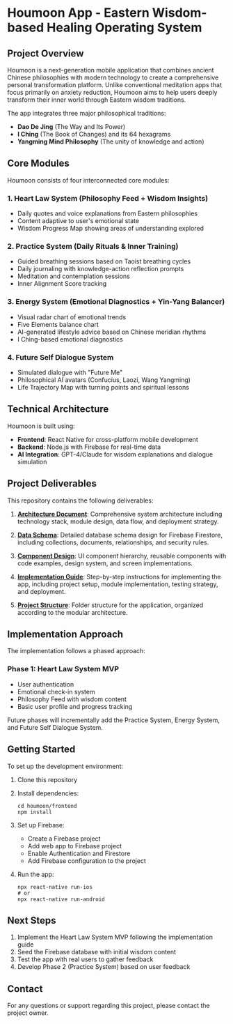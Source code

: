 # Houmoon App - Eastern Wisdom-based Healing Operating System

## Project Overview

Houmoon is a next-generation mobile application that combines ancient Chinese philosophies with modern technology to create a comprehensive personal transformation platform. Unlike conventional meditation apps that focus primarily on anxiety reduction, Houmoon aims to help users deeply transform their inner world through Eastern wisdom traditions.

The app integrates three major philosophical traditions:
- **Dao De Jing** (The Way and Its Power)
- **I Ching** (The Book of Changes) and its 64 hexagrams
- **Yangming Mind Philosophy** (The unity of knowledge and action)

## Core Modules

Houmoon consists of four interconnected core modules:

### 1. Heart Law System (Philosophy Feed + Wisdom Insights)
- Daily quotes and voice explanations from Eastern philosophies
- Content adaptive to user's emotional state
- Wisdom Progress Map showing areas of understanding explored

### 2. Practice System (Daily Rituals & Inner Training)
- Guided breathing sessions based on Taoist breathing cycles
- Daily journaling with knowledge-action reflection prompts
- Meditation and contemplation sessions
- Inner Alignment Score tracking

### 3. Energy System (Emotional Diagnostics + Yin-Yang Balancer)
- Visual radar chart of emotional trends
- Five Elements balance chart
- AI-generated lifestyle advice based on Chinese meridian rhythms
- I Ching-based emotional diagnostics

### 4. Future Self Dialogue System
- Simulated dialogue with "Future Me"
- Philosophical AI avatars (Confucius, Laozi, Wang Yangming)
- Life Trajectory Map with turning points and spiritual lessons

## Technical Architecture

Houmoon is built using:
- **Frontend**: React Native for cross-platform mobile development
- **Backend**: Node.js with Firebase for real-time data
- **AI Integration**: GPT-4/Claude for wisdom explanations and dialogue simulation

## Project Deliverables

This repository contains the following deliverables:

1. **[Architecture Document](architecture.md)**: Comprehensive system architecture including technology stack, module design, data flow, and deployment strategy.

2. **[Data Schema](data_schema.md)**: Detailed database schema design for Firebase Firestore, including collections, documents, relationships, and security rules.

3. **[Component Design](component_design.md)**: UI component hierarchy, reusable components with code examples, design system, and screen implementations.

4. **[Implementation Guide](implementation_guide.md)**: Step-by-step instructions for implementing the app, including project setup, module implementation, testing strategy, and deployment.

5. **[Project Structure](houmoon/)**: Folder structure for the application, organized according to the modular architecture.

## Implementation Approach

The implementation follows a phased approach:

### Phase 1: Heart Law System MVP
- User authentication
- Emotional check-in system
- Philosophy Feed with wisdom content
- Basic user profile and progress tracking

Future phases will incrementally add the Practice System, Energy System, and Future Self Dialogue System.

## Getting Started

To set up the development environment:

1. Clone this repository
2. Install dependencies:
   ```
   cd houmoon/frontend
   npm install
   ```
3. Set up Firebase:
   - Create a Firebase project
   - Add web app to Firebase project
   - Enable Authentication and Firestore
   - Add Firebase configuration to the project

4. Run the app:
   ```
   npx react-native run-ios
   # or
   npx react-native run-android
   ```

## Next Steps

1. Implement the Heart Law System MVP following the implementation guide
2. Seed the Firebase database with initial wisdom content
3. Test the app with real users to gather feedback
4. Develop Phase 2 (Practice System) based on user feedback

## Contact

For any questions or support regarding this project, please contact the project owner.
